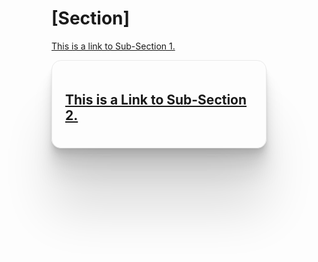 # \[Section\]

<a href=sub-section-1.md>This is a link to Sub-Section 1.</a>

<a href=sub-section-2.md>
    <div style="border: 1px solid #eaeaea;
  border-radius: 15px;
  box-shadow:
    0 2.8px 2.2px rgba(0, 0, 0, 0.034),
    0 6.7px 5.3px rgba(0, 0, 0, 0.048),
    0 12.5px 10px rgba(0, 0, 0, 0.06),
    0 22.3px 17.9px rgba(0, 0, 0, 0.072),
    0 41.8px 33.4px rgba(0, 0, 0, 0.086),
    0 100px 80px rgba(0, 0, 0, 0.12);
  display: flex;
  flex-direction: column;
  padding: 1.5em;
  width: 300px;">
    <h2>This is a Link to Sub-Section 2.</h2>
    </div>
</a>